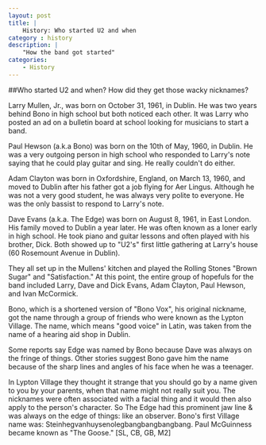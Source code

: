 ```yaml
---
layout: post
title: |
    History: Who started U2 and when
category : history
description: |
	"How the band got started"
categories:
	- History
---
```


##Who started U2 and when? How did they get those wacky nicknames?

Larry Mullen, Jr., was born on October 31, 1961, in Dublin. He was two years behind Bono in high school but both noticed each other. It was Larry who posted an ad on a bulletin board at school looking for musicians to start a band. 

Paul Hewson (a.k.a Bono) was born on the 10th of May, 1960, in Dublin. He was a very outgoing person in high school who responded to Larry's note saying that he could play guitar and sing. He really couldn't do either. 

Adam Clayton was born in Oxfordshire, England, on March 13, 1960, and moved to Dublin after his father got a job flying for Aer Lingus. Although he was not a very good student, he was always very polite to everyone. He was the only bassist to respond to Larry's note. 

Dave Evans (a.k.a. The Edge) was born on August 8, 1961, in East London. His family moved to Dublin a year later. He was often known as a loner early in high school. He took piano and guitar lessons and often played with his brother, Dick. Both showed up to "U2's" first little gathering at Larry's house (60 Rosemount Avenue in Dublin). 

They all set up in the Mullens' kitchen and played the Rolling Stones "Brown Sugar" and "Satisfaction." At this point, the entire group of hopefuls for the band included Larry, Dave and Dick Evans, Adam Clayton, Paul Hewson, and Ivan McCormick.

Bono, which is a shortened version of "Bono Vox", his original nickname, got the name through a group of friends who were known as the Lypton Village. The name, which means "good voice" in Latin, was taken from the name of a hearing aid shop in Dublin.

Some reports say Edge was named by Bono because Dave was always on the fringe of things. Other stories suggest Bono gave him the name because of the sharp lines and angles of his face when he was a teenager.

In Lypton Village they thought it strange that you should go by a name given to you by your parents, when that name might not really suit you. The nicknames were often associated with a facial thing and it would then also apply to the person's character. So The Edge had this prominent jaw line & was always on the edge of things: like an observer. Bono's first Village name was: Steinhegvanhuysenolegbangbangbangbang. Paul McGuinness became known as "The Goose." [SL, CB, GB, M2]